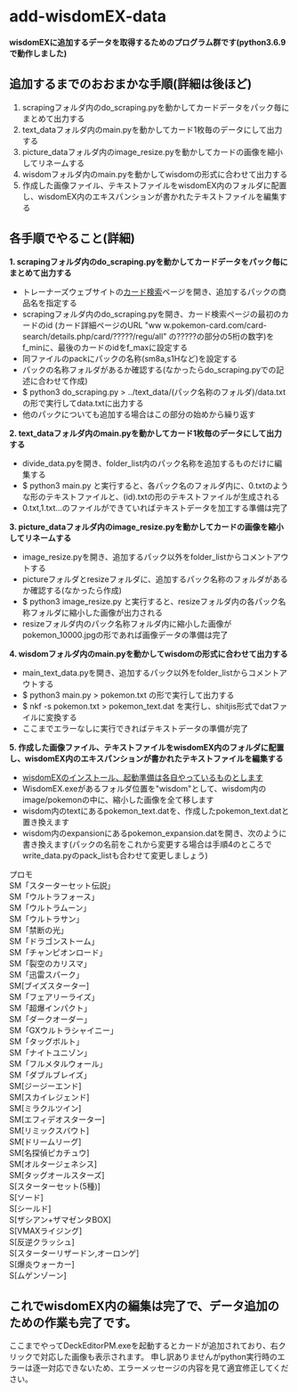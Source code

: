 # add-wisdomEX-data
**wisdomEXに追加するデータを取得するためのプログラム群です(python3.6.9で動作しました)**

## 追加するまでのおおまかな手順(詳細は後ほど)
1. scrapingフォルダ内のdo_scraping.pyを動かしてカードデータをパック毎にまとめて出力する
2. text_dataフォルダ内のmain.pyを動かしてカード1枚毎のデータにして出力する
3. picture_dataフォルダ内のimage_resize.pyを動かしてカードの画像を縮小してリネームする
4. wisdomフォルダ内のmain.pyを動かしてwisdomの形式に合わせて出力する
5. 作成した画像ファイル、テキストファイルをwisdomEX内のフォルダに配置し、wisdomEX内のエキスパンションが書かれたテキストファイルを編集する

## 各手順でやること(詳細)
**1. scrapingフォルダ内のdo_scraping.pyを動かしてカードデータをパック毎にまとめて出力する**
   - トレーナーズウェブサイトの[カード検索](https://www.pokemon-card.com/card-search/)ページを開き、追加するパックの商品名を指定する
   - scrapingフォルダ内のdo_scraping.pyを開き、カード検索ページの最初のカードのid
(カード詳細ページのURL "ww w.pokemon-card.com/card-search/details.php/card/?????/regu/all" の?????の部分の5桁の数字)を
f_minに、最後のカードのidをf_maxに設定する
   - 同ファイルのpackにパックの名称(sm8a,s1Hなど)を設定する
   - パックの名称フォルダがあるか確認する(なかったらdo_scraping.pyでの記述に合わせて作成)
   - $ python3 do_scraping.py > ../text_data/(パック名称のフォルダ)/data.txt の形で実行してdata.txtに出力する
   - 他のパックについても追加する場合はこの部分の始めから繰り返す
   
**2. text_dataフォルダ内のmain.pyを動かしてカード1枚毎のデータにして出力する**
   - divide_data.pyを開き、folder_list内のパック名称を追加するものだけに編集する
   - $ python3 main.py と実行すると、各パック名のフォルダ内に、0.txtのような形のテキストファイルと、(id).txtの形のテキストファイルが生成される
   - 0.txt,1.txt...のファイルができていればテキストデータを加工する準備は完了
   
**3. picture_dataフォルダ内のimage_resize.pyを動かしてカードの画像を縮小してリネームする**
   - image_resize.pyを開き、追加するパック以外をfolder_listからコメントアウトする
   - pictureフォルダとresizeフォルダに、追加するパック名称のフォルダがあるか確認する(なかったら作成)
   - $ python3 image_resize.py と実行すると、resizeフォルダ内の各パック名称フォルダに縮小した画像が出力される
   - resizeフォルダ内のパック名称フォルダ内に縮小した画像がpokemon_10000.jpgの形であれば画像データの準備は完了
   
**4. wisdomフォルダ内のmain.pyを動かしてwisdomの形式に合わせて出力する**
   - main_text_data.pyを開き、追加するパック以外をfolder_listからコメントアウトする
   - $ python3 main.py > pokemon.txt の形で実行して出力する
   - $ nkf -s pokemon.txt > pokemon_text.dat を実行し、shitjis形式でdatファイルに変換する
   - ここまでエラーなしに実行できればテキストデータの準備が完了
   
**5. 作成した画像ファイル、テキストファイルをwisdomEX内のフォルダに配置し、wisdomEX内のエキスパンションが書かれたテキストファイルを編集する**
   - [wisdomEXのインストール、起動準備は各自やっているものとします](http://player2.g1.xrea.com/2p.user.pokemonwiki.net/wisdom/)
   - WisdomEX.exeがあるフォルダ位置を"wisdom"として、wisdom内のimage/pokemonの中に、縮小した画像を全て移します
   - wisdom内のtextにあるpokemon_text.datを、作成したpokemon_text.datと置き換えます
   - wisdom内のexpansionにあるpokemon_expansion.datを開き、次のように書き換えます(パックの名前をこれから変更する場合は手順4のところでwrite_data.pyのpack_listも合わせて変更しましょう)
   
プロモ  
SM「スターターセット伝説」  
SM「ウルトラフォース」  
SM「ウルトラムーン」  
SM「ウルトラサン」  
SM「禁断の光」  
SM「ドラゴンストーム」  
SM「チャンピオンロード」  
SM「裂空のカリスマ」  
SM「迅雷スパーク」  
SM[ブイズスターター]  
SM「フェアリーライズ」  
SM「超爆インパクト」  
SM「ダークオーダー」  
SM「GXウルトラシャイニー」  
SM「タッグボルト」  
SM「ナイトユニゾン」  
SM「フルメタルウォール」  
SM「ダブルブレイズ」  
SM[ジージーエンド]  
SM[スカイレジェンド]  
SM[ミラクルツイン]  
SM[エフィデオスターター]  
SM[リミックスバウト]  
SM[ドリームリーグ]  
SM[名探偵ピカチュウ]  
SM[オルタージェネシス]  
SM[タッグオールスターズ]  
S[スターターセット(5種)]  
S[ソード]  
S[シールド]  
S[ザシアン+ザマゼンタBOX]  
S[VMAXライジング]  
S[反逆クラッシュ]  
S[スターターリザードン,オーロンゲ]  
S[爆炎ウォーカー]  
S[ムゲンゾーン]  

## これでwisdomEX内の編集は完了で、データ追加のための作業も完了です。

ここまでやってDeckEditorPM.exeを起動するとカードが追加されており、右クリックで対応した画像も表示されます。
申し訳ありませんがpython実行時のエラーは逐一対応できないため、エラーメッセージの内容を見て適宜修正してください。

